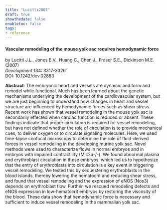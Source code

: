 ```yaml
---
title: "Lucitti2007"
draft: true
showthedate: false
enabletoc: false
tags:
- reference
---
```


#### **Vascular remodeling of the mouse yolk sac requires hemodynamic force**     
by Lucitti J.L., Jones E.V., Huang C., Chen J., Fraser S.E., Dickinson M.E. (2007)         
*Development* 134: 3317-3326       
DOI: 10.1242/dev.02883     

**Abstract**:  The embryonic heart and vessels are dynamic and form and remodel while functional. Much has been learned about the genetic mechanisms underlying the development of the cardiovascular system, but we are just beginning to understand how changes in heart and vessel structure are influenced by hemodynamic forces such as shear stress. Recent work has shown that vessel remodeling in the mouse yolk sac is secondarily effected when cardiac function is reduced or absent. These findings indicate that proper circulation is required for vessel remodeling, but have not defined whether the role of circulation is to provide mechanical cues, to deliver oxygen or to circulate signaling molecules. Here, we used time-lapse confocal microscopy to determine the role of fluid-derived forces in vessel remodeling in the developing murine yolk sac. Novel methods were used to characterize flows in normal embryos and in embryos with impaired contractility (Mlc2a-/-). We found abnormal plasma and erythroblast circulation in these embryos, which led us to hypothesize that the entry of erythroblasts into circulation is a key event in triggering vessel remodeling. We tested this by sequestering erythroblasts in the blood islands, thereby lowering the hematocrit and reducing shear stress, and found that vessel remodeling and the expression of eNOS (Nos3) depends on erythroblast flow. Further, we rescued remodeling defects and eNOS expression in low-hematocrit embryos by restoring the viscosity of the blood. These data show that hemodynamic force is necessary and sufficient to induce vessel remodeling in the mammalian yolk sac.

